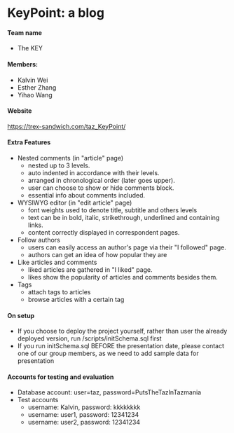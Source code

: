 # KeyPoint: a blog

#### Team name
- The KEY

#### Members:
- Kalvin Wei
- Esther Zhang
- Yihao Wang

#### Website
https://trex-sandwich.com/taz_KeyPoint/

#### Extra Features
- Nested comments (in "article" page)
  - nested up to 3 levels.
  - auto indented in accordance with their levels. 
  - arranged in chronological order (later goes upper).
  - user can choose to show or hide comments block.
  - essential info about comments included.
- WYSIWYG editor (in "edit article" page)
  - font weights used to denote title, subtitle and others levels
  - text can be in bold, italic, strikethrough, underlined and containing links.
  - content correctly displayed in correspondent pages.
- Follow authors
  - users can easily access an author's page via their "I followed" page.
  - authors can get an idea of how popular they are
- Like articles and comments
  - liked articles are gathered in "I liked" page.
  - likes show the popularity of articles and comments besides them.
- Tags
  - attach tags to articles
  - browse articles with a certain tag
  
#### On setup
- If you choose to deploy the project yourself, rather than user the already deployed version, run /scripts/initSchema.sql first
- If you run initSchema.sql BEFORE the presentation date, please contact one of our group members, as we need to add sample data for presentation

#### Accounts for testing and evaluation

- Database account: user=taz, password=PutsTheTazInTazmania
- Test accounts
  - username: Kalvin, password: kkkkkkkk
  - username: user1, password: 12341234
  - username: user2, password: 12341234